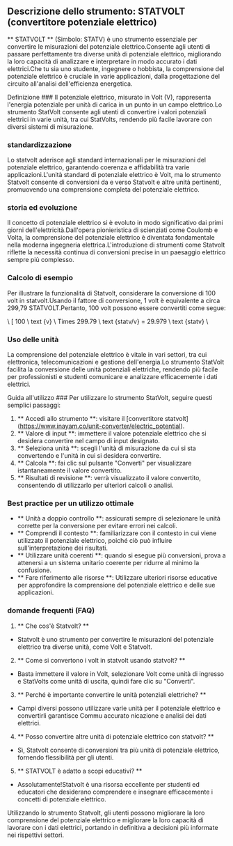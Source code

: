 ## Descrizione dello strumento: STATVOLT (convertitore potenziale elettrico)

** STATVOLT ** (Simbolo: STATV) è uno strumento essenziale per convertire le misurazioni del potenziale elettrico.Consente agli utenti di passare perfettamente tra diverse unità di potenziale elettrico, migliorando la loro capacità di analizzare e interpretare in modo accurato i dati elettrici.Che tu sia uno studente, ingegnere o hobbista, la comprensione del potenziale elettrico è cruciale in varie applicazioni, dalla progettazione del circuito all'analisi dell'efficienza energetica.

Definizione ###
Il potenziale elettrico, misurato in Volt (V), rappresenta l'energia potenziale per unità di carica in un punto in un campo elettrico.Lo strumento StatVolt consente agli utenti di convertire i valori potenziali elettrici in varie unità, tra cui StatVolts, rendendo più facile lavorare con diversi sistemi di misurazione.

### standardizzazione
Lo statvolt aderisce agli standard internazionali per le misurazioni del potenziale elettrico, garantendo coerenza e affidabilità tra varie applicazioni.L'unità standard di potenziale elettrico è Volt, ma lo strumento Statvolt consente di conversioni da e verso Statvolt e altre unità pertinenti, promuovendo una comprensione completa del potenziale elettrico.

### storia ed evoluzione
Il concetto di potenziale elettrico si è evoluto in modo significativo dai primi giorni dell'elettricità.Dall'opera pionieristica di scienziati come Coulomb e Volta, la comprensione del potenziale elettrico è diventata fondamentale nella moderna ingegneria elettrica.L'introduzione di strumenti come Statvolt riflette la necessità continua di conversioni precise in un paesaggio elettrico sempre più complesso.

### Calcolo di esempio
Per illustrare la funzionalità di Statvolt, considerare la conversione di 100 volt in statvolt.Usando il fattore di conversione, 1 volt è equivalente a circa 299,79 STATVOLT.Pertanto, 100 volt possono essere convertiti come segue:

\ [
100 \ text {v} \ Times 299.79 \ text {statv/v} = 29.979 \ text {statv}
\

### Uso delle unità
La comprensione del potenziale elettrico è vitale in vari settori, tra cui elettronica, telecomunicazioni e gestione dell'energia.Lo strumento StatVolt facilita la conversione delle unità potenziali elettriche, rendendo più facile per professionisti e studenti comunicare e analizzare efficacemente i dati elettrici.

Guida all'utilizzo ###
Per utilizzare lo strumento StatVolt, seguire questi semplici passaggi:
1. ** Accedi allo strumento **: visitare il [convertitore statvolt] (https://www.inayam.co/unit-converter/electric_potential).
2. ** Valore di input **: immettere il valore potenziale elettrico che si desidera convertire nel campo di input designato.
3. ** Seleziona unità **: scegli l'unità di misurazione da cui si sta convertendo e l'unità in cui si desidera convertire.
4. ** Calcola **: fai clic sul pulsante "Converti" per visualizzare istantaneamente il valore convertito.
5. ** Risultati di revisione **: verrà visualizzato il valore convertito, consentendo di utilizzarlo per ulteriori calcoli o analisi.

### Best practice per un utilizzo ottimale
- ** Unità a doppio controllo **: assicurati sempre di selezionare le unità corrette per la conversione per evitare errori nei calcoli.
- ** Comprendi il contesto **: familiarizzare con il contesto in cui viene utilizzato il potenziale elettrico, poiché ciò può influire sull'interpretazione dei risultati.
- ** Utilizzare unità coerenti **: quando si esegue più conversioni, prova a attenersi a un sistema unitario coerente per ridurre al minimo la confusione.
- ** Fare riferimento alle risorse **: Utilizzare ulteriori risorse educative per approfondire la comprensione del potenziale elettrico e delle sue applicazioni.

### domande frequenti (FAQ)

1. ** Che cos'è Statvolt? **
- Statvolt è uno strumento per convertire le misurazioni del potenziale elettrico tra diverse unità, come Volt e Statvolt.

2. ** Come si convertono i volt in statvolt usando statvolt? **
- Basta immettere il valore in Volt, selezionare Volt come unità di ingresso e StatVolts come unità di uscita, quindi fare clic su "Converti".

3. ** Perché è importante convertire le unità potenziali elettriche? **
- Campi diversi possono utilizzare varie unità per il potenziale elettrico e convertirli garantisce Commu accurato nicazione e analisi dei dati elettrici.

4. ** Posso convertire altre unità di potenziale elettrico con statvolt? **
- Sì, Statvolt consente di conversioni tra più unità di potenziale elettrico, fornendo flessibilità per gli utenti.

5. ** STATVOLT è adatto a scopi educativi? **
- Assolutamente!Statvolt è una risorsa eccellente per studenti ed educatori che desiderano comprendere e insegnare efficacemente i concetti di potenziale elettrico.

Utilizzando lo strumento Statvolt, gli utenti possono migliorare la loro comprensione del potenziale elettrico e migliorare la loro capacità di lavorare con i dati elettrici, portando in definitiva a decisioni più informate nei rispettivi settori.